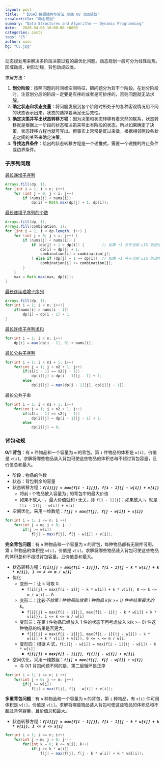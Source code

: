 ```yaml
---
layout: post
title:  "【DSA】数据结构与算法 总结 08 动态规划"
crawlertitle: "动态规划"
summary: "Data Structures and Algorithm —— Dynamic Programming"
date:   2020-04-05 10:00:00 +0800
categories: posts
tags: 'CS'
author: xusc
bg: "CS.jpg"
---
```


动态规划用来解决多阶段决策过程的最优化问题。动态规划一般可分为线性动规，区域动规，树形动规，背包动规四类。

求解方法：
1. **划分阶段**：按照问题的时间或空间特征，把问题分为若干个阶段。在划分阶段时，注意划分后的阶段一定要是有序的或者是可排序的，否则问题就无法求解。
2. **确定状态和状态变量**：将问题发展到各个阶段时所处于的各种客观情况用不同的状态表示出来。状态的选择要满足无后效性。
3. **确定决策并写出状态转移方程**：因为决策和状态转移有着天然的联系，状态转移就是根据上一阶段的状态和决策来导出本阶段的状态。所以如果确定了决策，状态转移方程也就可写出。但事实上常常是反过来做，根据相邻两段各状态之间的关系来确定决策。
4. **寻找边界条件**：给出的状态转移方程是一个递推式，需要一个递推的终止条件或边界条件。

### 子序列问题
[最长递增子序列](https://leetcode-cn.com/problems/longest-increasing-subsequence/)
```java
Arrays.fill(dp, 1);
for (int i = 1; i < n; i++)
    for (int j = 0; j < i; j++)
        if (nums[j] < nums[i])
            dp[i] = Math.max(dp[j] + 1, dp[i]);
```

[最长递增子序列的个数](https://leetcode-cn.com/problems/number-of-longest-increasing-subsequence/)
```java
Arrays.fill(dp, 1);
Arrays.fill(combination, 1);
for (int i = 1; i < dp.length; i++) {
    for (int j = 0; j < i; j++) {
        if (nums[j] < nums[i]) {
            if (dp[j] + 1 > dp[i]) {        // 如果 +1 长于当前 LIS 则组合数不变
                dp[i] = dp[j] + 1;
                combination[i] = combination[j];
            } else if (dp[j] + 1 == dp[i])  // 如果 +1 等于当前 LIS 则说明找到了新组合
                combination[i] += combination[j];
        }
    }
    max = Math.max(max, dp[i]);
}
```

[最长连续递增子序列](https://leetcode-cn.com/problems/longest-continuous-increasing-subsequence/)
```java
Arrays.fill(dp, 1);
for(int i = 1; i < n; i++){
    if(nums[i] > nums[i - 1])
        dp[i] = dp[i - 1] + 1;
}
```

[最长连续子序列求和](https://leetcode-cn.com/problems/maximum-subarray/comments/)
```java
for(int i = 1; i < n; i++)
    dp[i] = max(dp[i - 1], 0) + nums[i];
```

[最长公共子序列](https://leetcode-cn.com/problems/longest-common-subsequence/)
```java
for(int i = 1; i < n1 + 1; i++)
    for(int j = 1; j < n2 + 1; j++)
        if(s1[i - 1] == s2[j - 1])
            dp[i][j] = dp[i - 1][j - 1] + 1;
        else
            dp[i][j] = max(dp[i - 1][j], dp[i][j - 1]);
```

最长公共子串
```java
for(int i = 1; i < n1 + 1; i++)
    for(int j = 1; j < n2 + 1; j++)
        if(s1[i - 1] == s2[j - 1])
            dp[i][j] = dp[i - 1][j - 1] + 1;
        else
            dp[i][j] = 0;
```


### 背包动规
**0/1 背包**：有 `n` 件物品和一个容量为 `m` 的背包。第 `i` 件物品的体积是 `w[i]`，价值是 `v[i]`。求解将哪些物品装入背包可使这些物品的体积总和不超过背包容量，且价值总和最大。
+ 阶段：物品的件数
+ 状态：背包剩余的容量
+ 状态转移方程：***`f[i][j] = max{f[i - 1][j], f[i - 1][j - w[i]] + v[i]}`***
  + 将前 i 个物品放入容量为 j 的背包中的最大价值
  + 如果不放入 i ，最大价值就和 i 无关，即 `f[i - 1][j]`；如果放入 i，就是 `f[i - 1][j - w[i]] + v[i]`
+ 空间优化，采用一维数组：***`f[j] = max{f[j], f[j - w[i]] + v[i]}`***

```java
for(int i = 1; i <= n; i ++)
	for(int j = m; j > 0; j--)
		if(j >= w[i])
			f[j] = max(f[j], f[j - w[i]] + v[i]);
```

**完全背包问题**：有 `n` 种物品和一个容量为 `m` 的背包，每种物品都有无限件可用。第 `i` 种物品的体积是 `w[i]`，价值是 `v[i]`。求解将哪些物品装入背包可使这些物品的体积总和不超过背包容量，且价值总和最大。
+ 状态转移方程：***`f[i][j] = max{f[i - 1][j], f[i - 1][j - k * w[i]] + k * v[i]}, 1 <= k <= m / w[i]`***
+ 优化
  + 变形一：让 k 可取 0.
    + `f[i][j] = max{f[i - 1][j - k * w[i]] + k * v[i]}, 0 <= k <= m / w[i]` ... A
  + 变形二：比较*不放第 i 种物品*和*放第 i 种物品 k(k >= 1) 件中结果最大的 k*。
    + `f[i][j] = max{f[i - 1][j], max{f[i - 1][j - k * w[i]] + k * v[i]}}, 1 <= k <= m / w[i]`
  + 变形三：在第 i 件物品已经放入 1 件的状态下再考虑放入 k(k >= 0) 件这种物品的结果是否更大。
    + `f[i][j] = max(f[i - 1][j], max{f[i - 1][(j - w[i]) - k * w[i]] + k * v[i]} + v[i]), 0 <= k <= m / w[i]`
  + 变形四：根据 A 式，`f[i][j - w[i]] = max{f[i - 1][(j - w[i]) - k * w[i]]`
    + ***`f[i][j] = max{f[i - 1][j], f[i][j - w[i]] + v[i]}`***
+ 空间优化，采用一维数组：***`f[j] = max(f[j], f[j - w[i]] + v[i])`***
  + 与 0/1 背包问题不同的是，第二层循环是正序

```java
for(int i = 1; i <= n; i ++)
    for(int j = 0; j <= m; j++)
        if(j >= w[i])
            f[j] = max(f[j], f[j - w[i]] + v[i]);
```

**多重背包问题**：有 `n` 种物品和一个容量为 `m` 的背包，第 `i` 种物品，有 `x[i]` 件可用体积是 `w[i]`，价值是 `v[i]`。求解将哪些物品装入背包可使这些物品的体积总和不超过背包容量，且价值总和最大。
+ 状态转移方程：***`f[i][j] = max{f[i - 1][j], f[i - 1][j - k * w[i]] + k * v[i]}, 1 <= k <= x[i]`***

```java
for(int i = 1; i <= n; i++)
	for(int j = m; j > 0; j--)
		for(int k = 0; k <= n[i]; k++)
			if(j >= k * w[i])
				f[j] = max(f[j], f[j - k * w[i]] + k * val[i]);
```